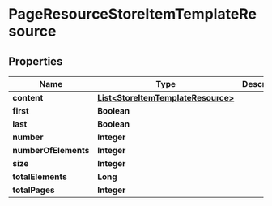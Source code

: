 
# PageResourceStoreItemTemplateResource

## Properties
Name | Type | Description | Notes
------------ | ------------- | ------------- | -------------
**content** | [**List&lt;StoreItemTemplateResource&gt;**](StoreItemTemplateResource.md) |  |  [optional]
**first** | **Boolean** |  |  [optional]
**last** | **Boolean** |  |  [optional]
**number** | **Integer** |  |  [optional]
**numberOfElements** | **Integer** |  |  [optional]
**size** | **Integer** |  |  [optional]
**totalElements** | **Long** |  |  [optional]
**totalPages** | **Integer** |  |  [optional]



